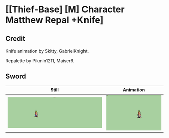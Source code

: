 # [\[Thief-Base\] \[M\] Character Matthew Repal +Knife]

## Credit

Knife animation by Skitty, GabrielKnight.

Repalette by Pikmin1211, Maiser6.
	
## Sword

| Still | Animation |
| :---: | :-------: |
| ![Sword still](./Sword_000.png) | ![Sword animation](./Sword.gif) |

